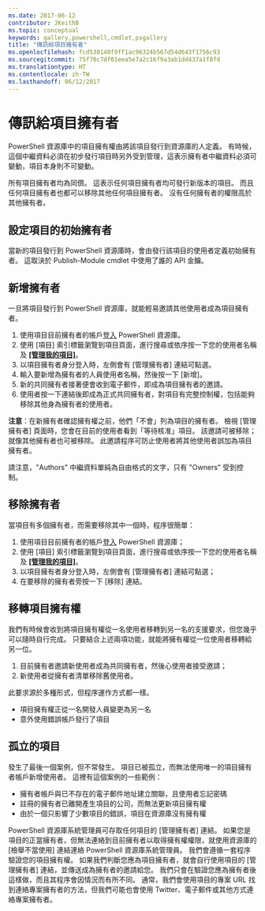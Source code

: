 ```yaml
---
ms.date: 2017-06-12
contributor: JKeithB
ms.topic: conceptual
keywords: gallery,powershell,cmdlet,psgallery
title: "傳訊給項目擁有者"
ms.openlocfilehash: fcd538148f9ff1ac96324b567d54d643f1756c93
ms.sourcegitcommit: 75f70c7df01eea5e7a2c16f9a3ab1dd437a1f8fd
ms.translationtype: HT
ms.contentlocale: zh-TW
ms.lasthandoff: 06/12/2017
---
```

<a id="managing-item-owners" class="xliff"></a>
# 傳訊給項目擁有者

PowerShell 資源庫中的項目擁有權由將該項目發行到資源庫的人定義。
有時候，這個中繼資料必須在初步發行項目時另外受到管理，這表示擁有者中繼資料必須可變動，項目本身則不可變動。

所有項目擁有者均為同儕。 這表示任何項目擁有者均可發行新版本的項目。 而且任何項目擁有者也都可以移除其他任何項目擁有者。 沒有任何擁有者的權限高於其他擁有者。  

<a id="setting-an-items-initial-owner" class="xliff"></a>
## 設定項目的初始擁有者 

當新的項目發行到 PowerShell 資源庫時，會由發行該項目的使用者定義初始擁有者。 這取決於 Publish-Module cmdlet 中使用了誰的 API 金鑰。

<a id="adding-owners" class="xliff"></a>
## 新增擁有者

一旦將項目發行到 PowerShell 資源庫，就能輕易邀請其他使用者成為項目擁有者。

1. 使用項目目前擁有者的帳戶[登入](https://powershellgallery.com/users/account/LogOn) PowerShell 資源庫。
2. 使用 [項目] 索引標籤瀏覽到項目頁面，進行搜尋或依序按一下您的使用者名稱及 [**[管理我的項目]**](https://www.powershellgallery.com/account/Packages)。
3. 以項目擁有者身分登入時，左側會有 [管理擁有者] 連結可點選。
4. 輸入要新增為擁有者的人員使用者名稱，然後按一下 [新增]。
5. 新的共同擁有者接著便會收到電子郵件，即成為項目擁有者的邀請。
6. 使用者按一下連結後即成為正式共同擁有者，對項目有完整控制權，包括能夠移除其他身為擁有者的使用者。

**注意**：在新擁有者確認擁有權之前，他們「不會」列為項目的擁有者。
檢視 [管理擁有者] 頁面時，您會在目前的使用者看到「等待核准」項目。
該邀請可被移除；就像其他擁有者也可被移除。
此邀請程序可防止使用者將其他使用者誤加為項目擁有者。

請注意，"Authors" 中繼資料單純為自由格式的文字，只有 "Owners" 受到控制。


<a id="removing-owners" class="xliff"></a>
## 移除擁有者
當項目有多個擁有者，而需要移除其中一個時，程序很簡單：

1. 使用項目目前擁有者的帳戶[登入](https://powershellgallery.com/users/account/LogOn) PowerShell 資源庫；
2. 使用 [項目] 索引標籤瀏覽到項目頁面，進行搜尋或依序按一下您的使用者名稱及 [**[管理我的項目]**](https://www.powershellgallery.com/account/Packages)。
3. 以項目擁有者身分登入時，左側會有 [管理擁有者] 連結可點選；
4. 在要移除的擁有者旁按一下 [移除] 連結。



<a id="transferring-item-ownership" class="xliff"></a>
## 移轉項目擁有權
我們有時候會收到將項目擁有權從一名使用者移轉到另一名的支援要求，但您幾乎可以隨時自行完成。
只要結合上述兩項功能，就能將擁有權從一位使用者移轉給另一位。

1. 目前擁有者邀請新使用者成為共同擁有者，然後心使用者接受邀請；
2. 新使用者從擁有者清單移除舊使用者。

此要求源於多種形式，但程序運作方式都一樣。

* 項目擁有權正從一名開發人員變更為另一名
* 意外使用錯誤帳戶發行了項目


<a id="orphaned-items" class="xliff"></a>
## 孤立的項目
發生了最後一個案例，但不常發生。
項目已被孤立，而無法使用唯一的項目擁有者帳戶新增使用者。
這裡有這個案例的一些範例：

* 擁有者帳戶與已不存在的電子郵件地址建立關聯，且使用者忘記密碼
* 註冊的擁有者已離開產生項目的公司，而無法更新項目擁有權
* 由於一個只影響了少數項目的錯誤，項目在資源庫沒有擁有權

PowerShell 資源庫系統管理員可存取任何項目的 [管理擁有者] 連結。
如果您是項目的正當擁有者，但無法連絡到目前擁有者以取得擁有權權限，就使用資源庫的 [檢舉不當使用] 連結連絡 PowerShell 資源庫系統管理員。
我們會遵循一套程序驗證您的項目擁有權。
如果我們判斷您應為項目擁有者，就會自行使用項目的 [管理擁有者] 連結，並傳送成為擁有者的邀請給您。
我們只會在驗證您應為擁有者後這樣做，而且其程序會因情況而有所不同。
通常，我們會使用項目的專案 URL 找到連絡專案擁有者的方法，但我們可能也會使用 Twitter、電子郵件或其他方式連絡專案擁有者。


